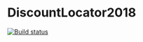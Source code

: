 # DiscountLocator2018

[![Build status](https://build.appcenter.ms/v0.1/apps/f7d1bc47-7711-432d-aa84-da2c1fc7f7df/branches/master/badge)](https://appcenter.ms)
